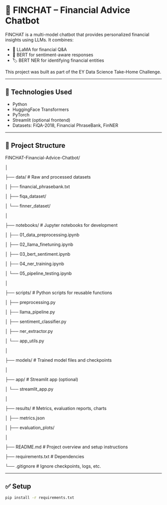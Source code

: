 # 🤖 FINCHAT – Financial Advice Chatbot

FINCHAT is a multi-model chatbot that provides personalized financial insights using LLMs. It combines:

- 💬 LLaMA for financial Q&A
- 🧠 BERT for sentiment-aware responses
- 🏷️ BERT NER for identifying financial entities

This project was built as part of the EY Data Science Take-Home Challenge.

---

## 🔧 Technologies Used

- Python
- HuggingFace Transformers
- PyTorch
- Streamlit (optional frontend)
- Datasets: FiQA-2018, Financial PhraseBank, FinNER

---

## 📁 Project Structure

FINCHAT-Financial-Advice-Chatbot/

│

├── data/                         # Raw and processed datasets

│   ├── financial_phrasebank.txt

│   ├── fiqa_dataset/

│   └── finner_dataset/

│

├── notebooks/                   # Jupyter notebooks for development

│   ├── 01_data_preprocessing.ipynb

│   ├── 02_llama_finetuning.ipynb

│   ├── 03_bert_sentiment.ipynb

│   ├── 04_ner_training.ipynb

│   └── 05_pipeline_testing.ipynb

│

├── scripts/                     # Python scripts for reusable functions

│   ├── preprocessing.py

│   ├── llama_pipeline.py

│   ├── sentiment_classifier.py

│   ├── ner_extractor.py

│   └── app_utils.py

│

├── models/                      # Trained model files and checkpoints

│

├── app/                         # Streamlit app (optional)

│   └── streamlit_app.py

│

├── results/                     # Metrics, evaluation reports, charts

│   ├── metrics.json

│   ├── evaluation_plots/

│

├── README.md                    # Project overview and setup instructions

├── requirements.txt             # Dependencies

└── .gitignore                   # Ignore checkpoints, logs, etc.

---

## ✅ Setup

```bash
pip install -r requirements.txt
